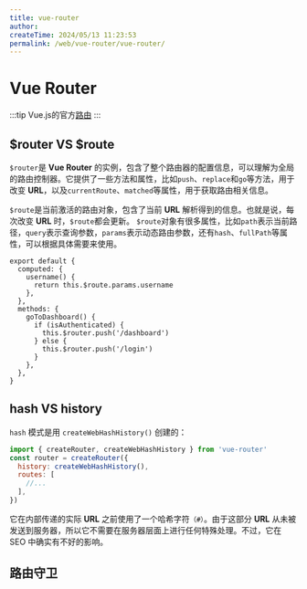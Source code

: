 ```yaml
---
title: vue-router
author:
createTime: 2024/05/13 11:23:53
permalink: /web/vue-router/vue-router/
---
```

# Vue Router 
:::tip
Vue.js的官方[路由](https://router.vuejs.org/zh/)
:::

## $router VS $route
`$router`是 **Vue Router** 的实例，包含了整个路由器的配置信息，可以理解为全局的路由控制器。它提供了一些方法和属性，比如`push`、`replace`和`go`等方法，用于改变 **URL**，以及`currentRoute`、`matched`等属性，用于获取路由相关信息。

`$route`是当前激活的路由对象，包含了当前 **URL** 解析得到的信息。也就是说，每次改变 **URL** 时，`$route`都会更新。
`$route`对象有很多属性，比如`path`表示当前路径，`query`表示查询参数，`params`表示动态路由参数，还有`hash`、`fullPath`等属性，可以根据具体需要来使用。

```js{4,10,12}
export default {
  computed: {
    username() {
      return this.$route.params.username
    },
  },
  methods: {
    goToDashboard() {
      if (isAuthenticated) {
        this.$router.push('/dashboard')
      } else {
        this.$router.push('/login')
      }
    },
  },
}
```

## hash VS history
`hash` 模式是用 `createWebHashHistory()` 创建的：

```js
import { createRouter, createWebHashHistory } from 'vue-router'
const router = createRouter({
  history: createWebHashHistory(),
  routes: [
    //...
  ],
})
```

它在内部传递的实际 **URL** 之前使用了一个哈希字符`（#）`。由于这部分 **URL** 从未被发送到服务器，所以<Badge text="1"/>它不需要在服务器层面上进行任何特殊处理。不过，<Badge text="2"/>它在 SEO 中确实有不好的影响。

## 路由守卫